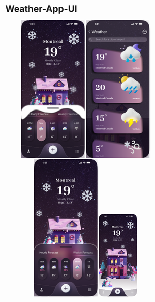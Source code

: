 # Weather-App-UI
<p align="center">
  <img src="https://github.com/NoushinTasnim/Weather-App-UI/blob/main/iPhone%2013%20Pro%20Max%20-%201%20(1).png" width="200"/>
  
  <img src="https://github.com/NoushinTasnim/Weather-App-UI/blob/main/iPhone%2013%20Pro%20Max%20-%202%20(1).png" width="200"/>

  <img src="https://github.com/NoushinTasnim/Weather-App-UI/blob/main/iPhone%2013%20Pro%20Max%20-%203%20(1).png" width="200"/>

  <img src="https://github.com/NoushinTasnim/Weather-App-UI/blob/main/iPhone%2013%20Pro%20Max%20-%204%20(2).png" width="120"/>

</p>
